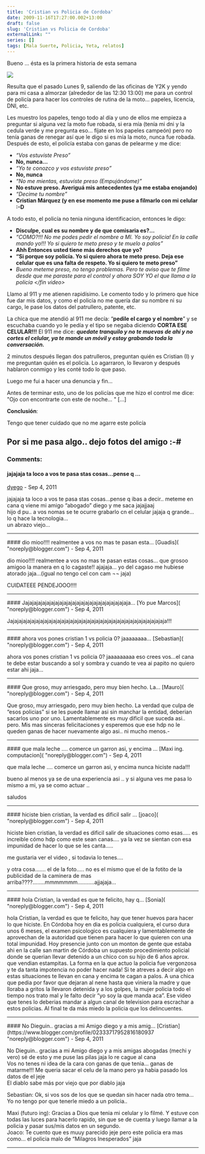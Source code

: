 ```yaml
---
title: 'Cristian vs Policia de Cordoba'
date: 2009-11-16T17:27:00.002+13:00
draft: false
slug: 'Cristian vs Policia de Cordoba'
externalLink: ""
series: []
tags: [Mala Suerte, Policia, Yeta, relatos]
---
```


  
Bueno … ésta es la primera historia de esta semana  
  

[![](http://1.bp.blogspot.com/-JOP9oCeVz6M/TnGAldD-x4I/AAAAAAAAJq8/MO6bPgFYiJA/s1600/policia.jpg)](http://1.bp.blogspot.com/-JOP9oCeVz6M/TnGAldD-x4I/AAAAAAAAJq8/MO6bPgFYiJA/s1600/policia.jpg)

Resulta que el pasado Lunes 9, saliendo de las oficinas de Y2K y yendo para mi casa a almorzar (alrededor de las 12:30 13:00) me para un control de policía para hacer los controles de rutina de la moto… papeles, licencia, DNI, etc.  
  
Les muestro los papeles, tengo todo al día y uno de ellos me empieza a preguntar si alguna vez la moto fue robada, si era mía (tenía mi dni y la cedula verde y me pregunta eso… fíjate en los papeles campeón) pero no tenía ganas de renegar así que le digo si es mía la moto, nunca fue robada. Después de esto, el policía estaba con ganas de pelearme y me dice:  
  
  

*   _“Vos estuviste Preso”_
*   **No, nunca…**
*   _“Yo te conozco y vos estuviste preso”_
*   **No, nunca**
*   _“No me mientas, estuviste preso (Empujándome)”_
*   **No estuve preso. Averiguá mis antecedentes (ya me estaba enojando)**
*   _“Decime tu nombre”_
*   **Cristian Márquez (y en ese momento me puse a filmarlo con mi celular :-D**

A todo esto, el policía no tenia ninguna identificacion, entonces le digo:  

*   **Disculpe, cual es su nombre y de que comisaria es?...**
*   _“COMO?!!! No me podes pedir el nombre a MI. Yo soy policía! En la calle mando yo!!! Yo si quiero te meto preso y te muelo a palos”_
*   **Ahh Entonces usted tiene más derechos que yo?**
*   **“Si porque soy policía. Yo si quiero ahora te meto preso. Deja ese celular que es una falta de respeto. Yo si quiero te meto preso”**
*   _Bueno meteme preso, no tengo problemas. Pero te aviso que te filme desde que me paraste para el control y ahora SOY YO el que llama a la policía </fin video> <Cara sorprendida Policia>_

Llamo al 911 y me atienen rapidísimo. Le comento todo y lo primero que hice fue dar mis datos, y como el policía no me quería dar su nombre ni su cargo, le pase los datos del patrullero, patente, etc.

  
La chica que me atendió al 911 me decía: “**pedile el cargo y el nombre**” y se escuchaba cuando yo le pedía y el tipo se negaba diciendo **CORTA ESE CELULAR!!!** El 911 me dice: _**quedate tranquilo y no te muevas de ahí y no cortes el celular, ya te mande un móvil y estoy grabando toda la conversación.**_  
  
2 minutos después llegan dos patrulleros, preguntan quién es Cristian (I) y me preguntan quién es el policía. Lo agarraron, lo llevaron y después hablaron conmigo y les conté todo lo que paso.  
  
Luego me fui a hacer una denuncia y fin…  
  
Antes de terminar esto, uno de los policías que me hizo el control me dice: "Ojo con encontrarte con este de noche… " \[…\]  
  
**Conclusión**:  
  
Tengo que tener cuidado que no me agarre este policía  
  
Por si me pasa algo.. dejo fotos del amigo :-#
---
### Comments:
#### jajajaja ta loco a vos te pasa stas cosas…pense q ...
[dyego]( "noreply@blogger.com") - <time datetime="2011-09-16T10:43:13.309+12:00">Sep 4, 2011</time>

jajajaja ta loco a vos te pasa stas cosas…pense q ibas a decir.. meteme en cana q viene mi amigo “abogado” diego y me saca jajajjaaj  
hijo d pu.. a vos nomas se te ocurre grabarlo cn el celular jajaja q grande… lo q hace la tecnologia…  
un abrazo viejo…
<hr />
#### dio mioo!!!! realmentee a vos no mas te pasan esta...
[Guadis]( "noreply@blogger.com") - <time datetime="2011-09-16T10:43:44.196+12:00">Sep 4, 2011</time>

dio mioo!!!! realmentee a vos no mas te pasan estas cosas… que grosoo amigoo la manera en q lo cagaste!! ajajaja… yo del cagaso me hubiese atorado jaja…(igual no tengo cel con cam ¬¬ jaja)  
  
CUIDATEEE PENDEJOOO!!!!
<hr />
#### Jajajajajajajajajajajajajajajajajajajajajajajajaja...
[Yo pue Marcos]( "noreply@blogger.com") - <time datetime="2011-09-16T10:44:10.244+12:00">Sep 4, 2011</time>

Jajajajajajajajajajajajajajajajajajajajajajajajajajajajajajajajajajajajaja!!!
<hr />
#### ahora vos pones cristian 1 vs policia 0? jaaaaaaaa...
[Sebastian]( "noreply@blogger.com") - <time datetime="2011-09-16T10:44:34.635+12:00">Sep 4, 2011</time>

ahora vos pones cristian 1 vs policia 0? jaaaaaaaaa eso crees vos…el cana te debe estar buscando a sol y sombra y cuando te vea ai papito no quiero estar ahi jaja…
<hr />
#### Que groso, muy arriesgado, pero muy bien hecho. La...
[Mauro]( "noreply@blogger.com") - <time datetime="2011-09-16T10:45:03.649+12:00">Sep 4, 2011</time>

Que groso, muy arriesgado, pero muy bien hecho. La verdad que culpa de “esos policias” si se les puede llamar asi sin manchar la entidad, deberian sacarlos uno por uno. Lamentablemente es muy dificil que suceda asi.. pero. Mis mas sinceras felicitaciones y esperemos que ese hdp no le queden ganas de hacer nuevamente algo asi.. ni mucho menos.-
<hr />
#### que mala leche …. comerce un garron asi, y encima ...
[Maxi ing. computacion]( "noreply@blogger.com") - <time datetime="2011-09-16T10:45:29.194+12:00">Sep 4, 2011</time>

que mala leche …. comerce un garron asi, y encima nunca hiciste nada!!!  
  
bueno al menos ya se de una experiencia asi .. y si alguna ves me pasa lo mismo a mi, ya se como actuar ..  
  
saludos
<hr />
#### hiciste bien cristian, la verdad es dificil salir ...
[joaco]( "noreply@blogger.com") - <time datetime="2011-09-16T10:45:55.659+12:00">Sep 4, 2011</time>

hiciste bien cristian, la verdad es dificil salir de situaciones como esas….. es increible cómo hdp como este sean canas…. ya la vez se sientan con esa impunidad de hacer lo que se les canta…..  
  
me gustaria ver el video , si todavia lo tenes….  
  
y otra cosa……. el de la foto….. no es el mismo que el de la fotito de la publicidad de la caminera de mas arriba????……..mmmmmmm………..ajjajaja…
<hr />
#### hola Cristian, la verdad es que te felicito, hay q...
[Sonia]( "noreply@blogger.com") - <time datetime="2011-09-16T10:46:15.617+12:00">Sep 4, 2011</time>

hola Cristian, la verdad es que te felicito, hay que tener huevos para hacer lo que hiciste. En Córdoba hoy en dia es policia cualquiera, el curso dura unos 6 meses, el examen psicologico es cualquiera y lamentablemente de aprovechan de la autoridad que tienen para hacer lo que quieren con una total impunidad. Hoy presencie junto con un monton de gente que estaba ahi en la calle san martin de Córdoba un supuesto procedimiento policial donde se querian llevar detenido a un chico con su hijo de 6 años aprox. que vendian estampitas. La forma en la que actuo la policia fue vergonzosa y te da tanta impotencia no poder hacer nada! Si te atreves a decir algo en estas situaciones te llevan en cana y encima te cagan a palos. A una chica que pedia por favor que dejaran al nene hasta que viniera la madre y que lloraba a gritos la llevaron detenida y a los golpes, la mujer policia todo el tiempo nos trato mal y le falto decir “yo soy la que manda aca”. Ese video que tenes lo deberias mandar a algun canal de television para escrachar a estos policias. Al final te da más miedo la policia que los delincuentes.
<hr />
#### No Dieguin.. gracias a mi Amigo diego y a mis amig...
[Cristian](https://www.blogger.com/profile/02333717952816180937 "noreply@blogger.com") - <time datetime="2011-09-16T10:49:38.891+12:00">Sep 4, 2011</time>

No Dieguin.. gracias a mi Amigo diego y a mis amigas abogadas (mechi y vero) sé de esto y me puse las pilas jaja lo re cague al cana  
Vos no tenes ni idea de la cara con ganas de que tenia… ganas de matarme!!! Me queria sacar el celu de la mano pero ya habia pasado los datos de el jeje  
El diablo sabe más por viejo que por diablo jaja  
  
Sebastian: Ok, si vos sos de los que se quedan sin hacer nada otro tema…  
Yo no tengo por que tenerle miedo a un policia..  
  
Maxi (futuro ing): Gracias a Dios que tenia mi celular y lo filmé. Y estuve con todas las luces para hacerlo rapido, sin que se de cuenta y luego llamar a la policia y pasar sus/mis datos en un segundo.  
Joaco: Te cuento que es muuy parecido jeje pero este policia era mas como… el policia malo de “Milagros Inesperados” jaja
<hr />
